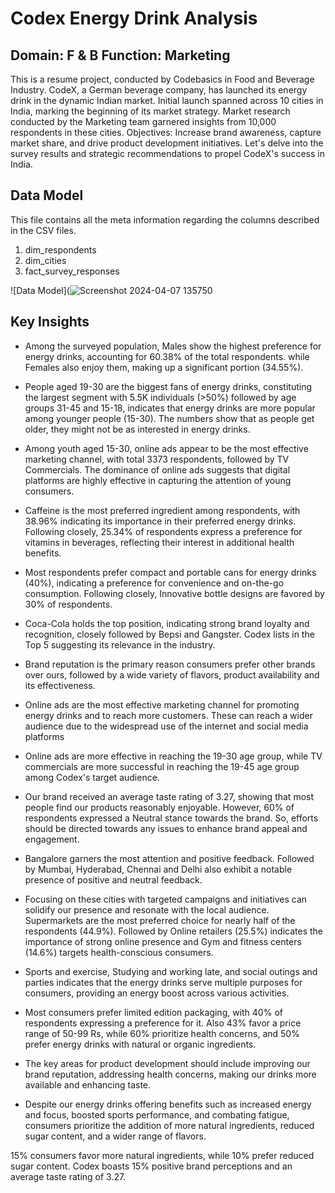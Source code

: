 # Codex Energy Drink Analysis 
## Domain: F & B   Function: Marketing  
This is a resume project, conducted by Codebasics in Food and Beverage Industry.
CodeX, a German beverage company, has launched its energy drink in the dynamic Indian market.
Initial launch spanned across 10 cities in India, marking the beginning of its market strategy.
Market research conducted by the Marketing team garnered insights from 10,000 respondents in these cities.
Objectives: Increase brand awareness, capture market share, and drive product development initiatives.
Let's delve into the survey results and strategic recommendations to propel CodeX's success in India.


## Data Model
This file contains all the meta information regarding the columns described in the CSV files.
1. dim_respondents
2. dim_cities
3. fact_survey_responses

![Data Model](![Screenshot 2024-04-07 135750](https://github.com/SameeraKota/Codex-Energy-Drink-Analysis/assets/151723407/0e05df00-365f-43e8-9c72-a2c7494bcc91)


## Key Insights 

* Among the surveyed population, Males show the highest preference for energy drinks, accounting for 60.38% of the total respondents. while Females also enjoy them, making up a significant portion (34.55%).

* People aged 19-30 are the biggest fans of energy drinks, constituting the largest segment with 5.5K individuals (>50%) followed by age groups 31-45 and 15-18, indicates that energy drinks are more popular among younger people (15-30). The numbers show that as people get older, they might not be as interested in energy drinks.

* Among youth aged 15-30, online ads appear to be the most effective marketing channel, with total 3373 respondents, followed by TV Commercials. The dominance of online ads suggests that digital platforms are highly effective in capturing the attention of young consumers.

* Caffeine is the most preferred ingredient among respondents, with 38.96% indicating its importance in their preferred energy drinks. 
Following closely, 25.34% of respondents express a preference for vitamins in beverages, reflecting their interest in additional health benefits.

* Most respondents prefer compact and portable cans for energy drinks (40%), indicating a preference for convenience and on-the-go consumption. Following closely,  Innovative bottle designs are favored by 30% of respondents.

* Coca-Cola holds the top position, indicating strong brand loyalty and recognition, closely followed by Bepsi and Gangster. Codex lists in the Top 5 suggesting its relevance in the industry.

* Brand reputation is the primary reason consumers prefer other brands over ours, followed by a wide variety of flavors, product availability and its effectiveness.

* Online ads are the most effective marketing channel for promoting energy drinks and to reach more customers. These can reach a wider audience due to the widespread use of the internet and social media platforms

* Online ads are more effective in reaching the 19-30 age group, while TV commercials are more successful in reaching the 19-45 age group among Codex's target audience.

* Our brand received an average taste rating of 3.27, showing that most people find our products reasonably enjoyable.  However, 60% of respondents expressed a Neutral stance towards the brand.  So, efforts should be directed towards any issues to enhance brand appeal and engagement.

* Bangalore garners the most attention and positive feedback. Followed by Mumbai, Hyderabad, Chennai and Delhi also exhibit a notable presence of positive and neutral feedback.

* Focusing on these cities with targeted campaigns and initiatives can solidify our presence and resonate with the local audience. Supermarkets are the most preferred choice for nearly half of the respondents (44.9%). Followed by Online retailers (25.5%) indicates the importance of strong online presence and Gym and fitness centers (14.6%) targets health-conscious consumers.

* Sports and exercise, Studying and working late, and social outings and parties indicates that the energy drinks serve multiple purposes for consumers, providing an energy boost across various activities.

* Most consumers prefer limited edition packaging, with 40% of respondents expressing a preference for it. 
Also 43% favor a price range of 50-99 Rs, while 60% prioritize health concerns, and 50% prefer energy drinks with natural or organic ingredients.

* The key areas for product development should include improving our brand reputation, addressing health concerns, making our drinks more available and enhancing taste.

* Despite our energy drinks offering benefits such as increased energy and focus, boosted sports performance, and combating fatigue, consumers prioritize the addition of more natural ingredients, reduced sugar content, and a wider range of flavors.


15% consumers favor more natural ingredients, while 10% prefer reduced sugar content. Codex boasts 15% positive brand perceptions and an average taste rating of 3.27. 

